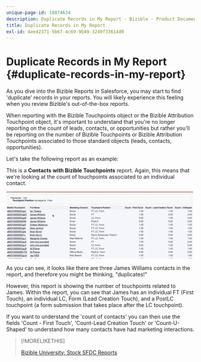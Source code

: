 ```yaml
---
unique-page-id: 18874634
description: Duplicate Records in My Report - Bizible - Product Documentation
title: Duplicate Records in My Report
exl-id: 4ee42371-5b67-4c69-9b49-3249f33614d0
---
```

# Duplicate Records in My Report {#duplicate-records-in-my-report}

As you dive into the Bizible Reports in Salesforce, you may start to find 'duplicate' records in your reports. You will likely experience this feeling when you review Bizible's out-of-the-box reports.

When reporting with the Bizible Touchpoints object or the Bizible Attribution Touchpoint object, it's important to understand that you're no longer reporting on the count of leads, contacts, or opportunities but rather you'll be reporting on the number of Bizible Touchpoints or Bizible Attribution Touchpoints associated to those standard objects (leads, contacts, opportunities).

Let's take the following report as an example:

This is a **Contacts with Bizible Touchpoints** report. Again, this means that we're looking at the count of touchpoints associated to an individual contact.

![](assets/1.gif)

As you can see, it looks like there are three James Williams contacts in the report, and therefore you might be thinking, "duplicates!"

However, this report is showing the number of touchpoints related to James. Within the report, you can see that James has an individual FT (First Touch), an individual LC, Form (Lead Creation Touch), and a PostLC touchpoint (a form submission that takes place after the LC touchpoint).

If you want to understand the 'count of contacts' you can then use the fields 'Count - First Touch', 'Count-Lead Creation Touch' or 'Count-U-Shaped' to understand how many contacts have had marketing interactions.

>[!MORELIKETHIS]
>
>[Bizible University: Stock SFDC Reports](https://universityonline.marketo.com/courses/bizible-fundamentals-bizible-102/#/page/5c5cb68dfb384d0c9fb96cc4)
